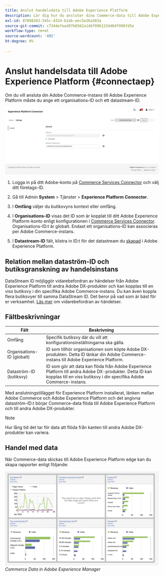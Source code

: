 ```yaml
---
title: Anslut handelsdata till Adobe Experience Platform
description: Lär dig hur du ansluter dina Commerce-data till Adobe Experience Platform.
exl-id: 87898283-545c-4324-b1ab-eec5e26a303a
source-git-commit: c7344efead97b0562a146f096123dd84f998fd5e
workflow-type: tm+mt
source-wordcount: '402'
ht-degree: 0%

---
```


# Anslut handelsdata till Adobe Experience Platform {#connectaep}

Om du vill ansluta din Adobe Commerce-instans till Adobe Experience Platform måste du ange ett organisations-ID och ett datastream-ID.

![Konfiguration av Experience Platform-anslutning](assets/epc-config.png)

1. Logga in på ditt Adobe-konto på [Commerce Services Connector](../landing/saas.md#organizationid) och välj ditt företags-ID.

1. Gå till Admin **System** > Tjänster > **Experience Platform Connector**.

1. I **Omfång** väljer du butiksvyns kontext eller omfång.

1. I **Organisations-ID** visas det ID som är kopplat till ditt Adobe Experience Platform-konto enligt konfigurationen i [Commerce Services Connector](../landing/saas.md#organizationid). Organisations-ID:t är globalt. Endast ett organisations-ID kan associeras per Adobe Commerce-instans.

1. I **Datastream-ID** fält, klistra in ID:t för det datastream du [skapad](https://experienceleague.adobe.com/docs/experience-platform/edge/datastreams/overview.html) i Adobe Experience Platform.

## Relation mellan dataström-ID och butiksgranskning av handelsinstans

DataStream ID möjliggör vidarebefordran av händelser från Adobe Experience Platform till andra Adobe DX-produkter och kan kopplas till en viss butiksvy i din specifika Adobe Commerce-instans. Du kan även koppla flera butiksvyer till samma DataStream ID. Det beror på vad som är bäst för er verksamhet. [Läs mer](https://experienceleague.adobe.com/docs/experience-platform/edge/datastreams/overview.html?lang=en#event-forwarding-settings) om vidarebefordran av händelser.

## Fältbeskrivningar

| Fält | Beskrivning |
|--- |--- |
| Omfång | Specifik butiksvy där du vill att konfigurationsinställningarna ska gälla. |
| Organisations-ID (globalt) | ID som tillhör organisationen som köpte Adobe DX-produkten. Detta ID länkar din Adobe Commerce-instans till Adobe Experience Platform. |
| Dataström-ID (butiksvy) | ID som gör att data kan flöda från Adobe Experience Platform till andra Adobe DX-produkter. Detta ID kan kopplas till en viss butiksvy i din specifika Adobe Commerce-instans. |

Med anslutningstillägget för Experience Platform installerat, länken mellan Adobe Commerce och Adobe Experience Platform och det angivna dataström-ID:t börjar Commerce-data flöda till Adobe Experience Platform och till andra Adobe DX-produkter.

>[!NOTE]
>
> Hur lång tid det tar för data att flöda från kanten till andra Adobe DX-produkter kan variera.

## Handel med data

När Commerce-data skickas till Adobe Experience Platform edge kan du skapa rapporter enligt följande:

![Commerce Data in Adobe Experience Manager](assets/aem-data-1.png)
_Commerce Data in Adobe Experience Manager_
